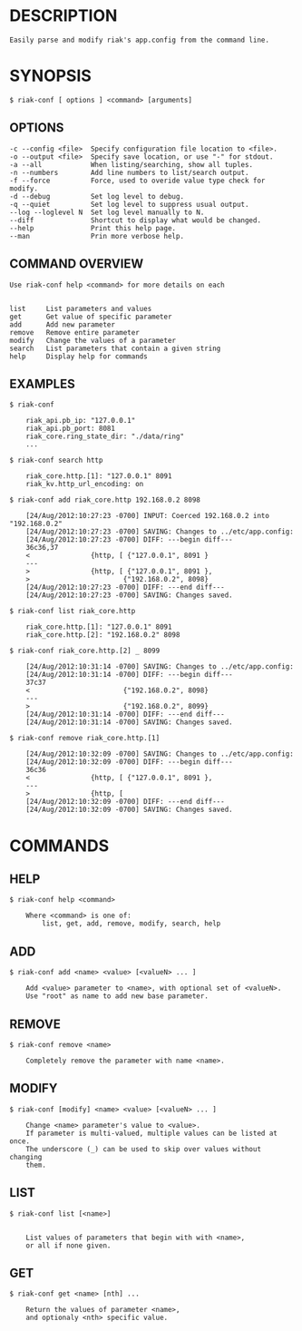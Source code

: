 # DESCRIPTION

    Easily parse and modify riak's app.config from the command line.

# SYNOPSIS

    $ riak-conf [ options ] <command> [arguments]

## OPTIONS

    -c --config <file>  Specify configuration file location to <file>.
    -o --output <file>  Specify save location, or use "-" for stdout.
    -a --all            When listing/searching, show all tuples.
    -n --numbers        Add line numbers to list/search output.
    -f --force          Force, used to overide value type check for modify.
    -d --debug          Set log level to debug.
    -q --quiet          Set log level to suppress usual output.
    --log --loglevel N  Set log level manually to N.
    --diff              Shortcut to display what would be changed.
    --help              Print this help page.
    --man               Prin more verbose help.

## COMMAND OVERVIEW
    
    Use riak-conf help <command> for more details on each
    

    list     List parameters and values
    get      Get value of specific parameter
    add      Add new parameter
    remove   Remove entire parameter
    modify   Change the values of a parameter
    search   List parameters that contain a given string
    help     Display help for commands

## EXAMPLES

    $ riak-conf

        riak_api.pb_ip: "127.0.0.1"
        riak_api.pb_port: 8081
        riak_core.ring_state_dir: "./data/ring"
        ...

    $ riak-conf search http
    
        riak_core.http.[1]: "127.0.0.1" 8091
        riak_kv.http_url_encoding: on

    $ riak-conf add riak_core.http 192.168.0.2 8098
    
        [24/Aug/2012:10:27:23 -0700] INPUT: Coerced 192.168.0.2 into "192.168.0.2"
        [24/Aug/2012:10:27:23 -0700] SAVING: Changes to ../etc/app.config:
        [24/Aug/2012:10:27:23 -0700] DIFF: ---begin diff---
        36c36,37
        <               {http, [ {"127.0.0.1", 8091 } 
        ---
        >               {http, [ {"127.0.0.1", 8091 }, 
        >                       {"192.168.0.2", 8098} 
        [24/Aug/2012:10:27:23 -0700] DIFF: ---end diff---
        [24/Aug/2012:10:27:23 -0700] SAVING: Changes saved.

    $ riak-conf list riak_core.http
        
        riak_core.http.[1]: "127.0.0.1" 8091
        riak_core.http.[2]: "192.168.0.2" 8098

    $ riak-conf riak_core.http.[2] _ 8099

        [24/Aug/2012:10:31:14 -0700] SAVING: Changes to ../etc/app.config:
        [24/Aug/2012:10:31:14 -0700] DIFF: ---begin diff---
        37c37
        <                       {"192.168.0.2", 8098} 
        ---
        >                       {"192.168.0.2", 8099} 
        [24/Aug/2012:10:31:14 -0700] DIFF: ---end diff---
        [24/Aug/2012:10:31:14 -0700] SAVING: Changes saved.

    $ riak-conf remove riak_core.http.[1]

        [24/Aug/2012:10:32:09 -0700] SAVING: Changes to ../etc/app.config:
        [24/Aug/2012:10:32:09 -0700] DIFF: ---begin diff---
        36c36
        <               {http, [ {"127.0.0.1", 8091 }, 
        ---
        >               {http, [  
        [24/Aug/2012:10:32:09 -0700] DIFF: ---end diff---
        [24/Aug/2012:10:32:09 -0700] SAVING: Changes saved.

# COMMANDS

## HELP
    

    $ riak-conf help <command>

        Where <command> is one of:
            list, get, add, remove, modify, search, help

## ADD

    $ riak-conf add <name> <value> [<valueN> ... ]

        Add <value> parameter to <name>, with optional set of <valueN>.
        Use "root" as name to add new base parameter.

## REMOVE

    $ riak-conf remove <name>

        Completely remove the parameter with name <name>.

## MODIFY

    $ riak-conf [modify] <name> <value> [<valueN> ... ]

        Change <name> parameter's value to <value>.
        If parameter is multi-valued, multiple values can be listed at once.
        The underscore (_) can be used to skip over values without changing
        them.

## LIST 

    $ riak-conf list [<name>]
    

        List values of parameters that begin with with <name>, 
        or all if none given.

## GET

    $ riak-conf get <name> [nth] ...

        Return the values of parameter <name>, 
        and optionaly <nth> specific value.
